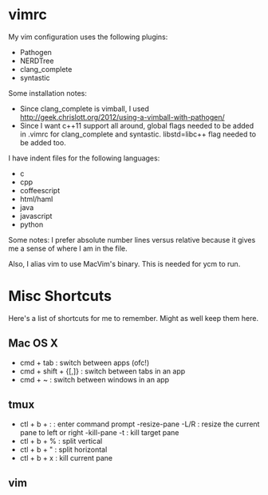 vimrc
=====

My vim configuration uses the following plugins:

- Pathogen
- NERDTree
- clang_complete 
- syntastic

Some installation notes:
- Since clang_complete is vimball, I used
  http://geek.chrislott.org/2012/using-a-vimball-with-pathogen/
- Since I want c++11 support all around, global flags needed to be added in
  .vimrc for clang_complete and syntastic. libstd=libc++ flag needed to be
  added too.

I have indent files for the following languages:

- c
- cpp
- coffeescript
- html/haml
- java
- javascript
- python

Some notes:
I prefer absolute number lines versus relative because it gives me a sense of 
where I am in the file.

Also, I alias vim to use MacVim's binary. This is needed for ycm to run. 

Misc Shortcuts
==============
Here's a list of shortcuts for me to remember. Might as well keep them here.

Mac OS X
--------
- cmd + tab           : switch between apps (ofc!)
- cmd + shift + {[,]} : switch between tabs in an app
- cmd + ~             : switch between windows in an app

tmux
----
- ctl + b + :         : enter command prompt
    -resize-pane -L/R : resize the current pane to left or right
    -kill-pane -t     : kill target pane
- ctl + b + %         : split vertical
- ctl + b + "         : split horizontal
- ctl + b + x         : kill current pane

vim
---
